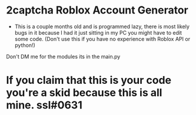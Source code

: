 # 2captcha Roblox Account Generator

- This is a couple months old and is programmed lazy, there is most likely bugs in it because I had it just sitting in my PC you might have to edit some code.
(Don't use this if you have no experience with Roblox API or python!)

Don't DM me for the modules its in the main.py

# If you claim that this is your code you're a skid because this is all mine. ssl#0631

